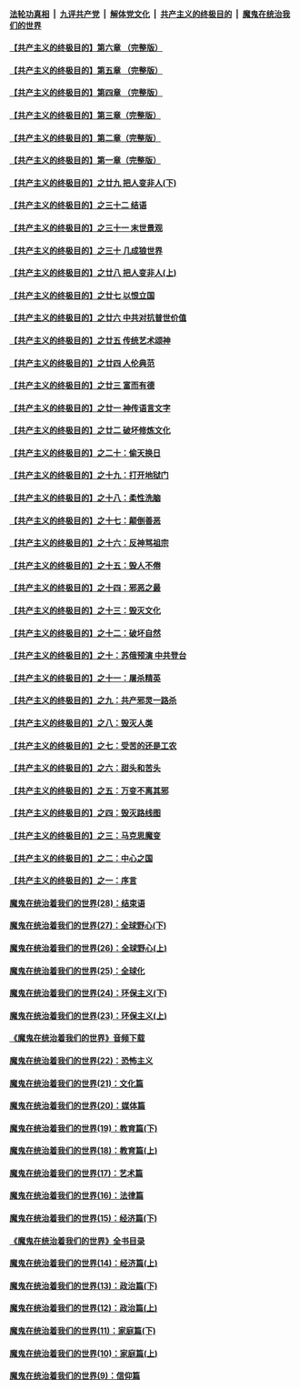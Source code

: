 

####  [法轮功真相](../../../../basic/blob/master/README.md?t=04300401) &nbsp;|&nbsp; [九评共产党](../../../../9ping.md/blob/master/README.md?t=04300401) &nbsp;|&nbsp; [解体党文化](../../../../jtdwh.md/blob/master/README.md?t=04300401)  &nbsp;|&nbsp; [共产主义的终极目的](../../../../gczydzjmd.md/blob/master/README.md?t=04300401) &nbsp;|&nbsp; [魔鬼在统治我们的世界](../../../../mgztzwmdsj.md/blob/master/README.md?t=04300401) 

#### [【共产主义的终极目的】第六章 （完整版）](../pages/nsc422/n11428913.md?t=04300401) 

#### [【共产主义的终极目的】第五章 （完整版）](../pages/nsc422/n11428912.md?t=04300401) 

#### [【共产主义的终极目的】第四章 （完整版）](../pages/nsc422/n11428907.md?t=04300401) 

#### [【共产主义的终极目的】第三章（完整版）](../pages/nsc422/n11428848.md?t=04300401) 

#### [【共产主义的终极目的】第二章（完整版）](../pages/nsc422/n11428831.md?t=04300401) 

#### [【共产主义的终极目的】第一章（完整版）](../pages/nsc422/n11417651.md?t=04300401) 

#### [【共产主义的终极目的】之廿九 把人变非人(下)](../pages/nsc422/n11344140.md?t=04300401) 

#### [【共产主义的终极目的】之三十二 结语](../pages/nsc422/n11360535.md?t=04300401) 

#### [【共产主义的终极目的】之三十一 末世景观](../pages/nsc422/n11351129.md?t=04300401) 

#### [【共产主义的终极目的】之三十 几成狼世界](../pages/nsc422/n11348280.md?t=04300401) 

#### [【共产主义的终极目的】之廿八 把人变非人(上)](../pages/nsc422/n11340492.md?t=04300401) 

#### [【共产主义的终极目的】之廿七 以恨立国](../pages/nsc422/n11336944.md?t=04300401) 

#### [【共产主义的终极目的】之廿六 中共对抗普世价值](../pages/nsc422/n11324785.md?t=04300401) 

#### [【共产主义的终极目的】之廿五 传统艺术颂神](../pages/nsc422/n11296396.md?t=04300401) 

#### [【共产主义的终极目的】之廿四 人伦典范](../pages/nsc422/n11296397.md?t=04300401) 

#### [【共产主义的终极目的】之廿三 富而有德](../pages/nsc422/n11283598.md?t=04300401) 

#### [【共产主义的终极目的】之廿一 神传语言文字](../pages/nsc422/n11263265.md?t=04300401) 

#### [【共产主义的终极目的】之廿二 破坏修炼文化](../pages/nsc422/n11245728.md?t=04300401) 

#### [【共产主义的终极目的】之二十：偷天换日](../pages/nsc422/n11238846.md?t=04300401) 

#### [【共产主义的终极目的】之十九：打开地狱门](../pages/nsc422/n11206376.md?t=04300401) 

#### [【共产主义的终极目的】之十八：柔性洗脑](../pages/nsc422/n11199994.md?t=04300401) 

#### [【共产主义的终极目的】之十七：颠倒善恶](../pages/nsc422/n11179782.md?t=04300401) 

#### [【共产主义的终极目的】之十六：反神骂祖宗](../pages/nsc422/n11166798.md?t=04300401) 

#### [【共产主义的终极目的】之十五：毁人不倦](../pages/nsc422/n11166792.md?t=04300401) 

#### [【共产主义的终极目的】之十四：邪恶之最](../pages/nsc422/n11150249.md?t=04300401) 

#### [【共产主义的终极目的】之十三：毁灭文化](../pages/nsc422/n11135227.md?t=04300401) 

#### [【共产主义的终极目的】之十二：破坏自然](../pages/nsc422/n11135214.md?t=04300401) 

#### [【共产主义的终极目的】之十：苏俄预演 中共登台](../pages/nsc422/n11118424.md?t=04300401) 

#### [【共产主义的终极目的】之十一：屠杀精英](../pages/nsc422/n11118442.md?t=04300401) 

#### [【共产主义的终极目的】之九：共产邪灵一路杀](../pages/nsc422/n11114139.md?t=04300401) 

#### [【共产主义的终极目的】之八：毁灭人类](../pages/nsc422/n11108503.md?t=04300401) 

#### [【共产主义的终极目的】之七：受苦的还是工农](../pages/nsc422/n11101809.md?t=04300401) 

#### [【共产主义的终极目的】之六：甜头和苦头](../pages/nsc422/n11096971.md?t=04300401) 

#### [【共产主义的终极目的】之五：万变不离其邪](../pages/nsc422/n11091285.md?t=04300401) 

#### [【共产主义的终极目的】之四：毁灭路线图](../pages/nsc422/n11086284.md?t=04300401) 

#### [【共产主义的终极目的】之三：马克思魔变](../pages/nsc422/n11061941.md?t=04300401) 

#### [【共产主义的终极目的】之二：中心之国](../pages/nsc422/n11047728.md?t=04300401) 

#### [【共产主义的终极目的】之一：序言](../pages/nsc422/n11086077.md?t=04300401) 

#### [魔鬼在统治着我们的世界(28)：结束语](../pages/nsc422/n10936246.md?t=04300401) 

#### [魔鬼在统治着我们的世界(27)：全球野心(下)](../pages/nsc422/n10928319.md?t=04300401) 

#### [魔鬼在统治着我们的世界(26)：全球野心(上)](../pages/nsc422/n10900318.md?t=04300401) 

#### [魔鬼在统治着我们的世界(25)：全球化](../pages/nsc422/n10788205.md?t=04300401) 

#### [魔鬼在统治着我们的世界(24)：环保主义(下)](../pages/nsc422/n10695307.md?t=04300401) 

#### [魔鬼在统治着我们的世界(23)：环保主义(上)](../pages/nsc422/n10688613.md?t=04300401) 

#### [《魔鬼在统治着我们的世界》音频下载](../pages/nsc422/n10635553.md?t=04300401) 

#### [魔鬼在统治着我们的世界(22)：恐怖主义](../pages/nsc422/n10614727.md?t=04300401) 

#### [魔鬼在统治着我们的世界(21)：文化篇](../pages/nsc422/n10597706.md?t=04300401) 

#### [魔鬼在统治着我们的世界(20)：媒体篇](../pages/nsc422/n10586579.md?t=04300401) 

#### [魔鬼在统治着我们的世界(19)：教育篇(下)](../pages/nsc422/n10564808.md?t=04300401) 

#### [魔鬼在统治着我们的世界(18)：教育篇(上)](../pages/nsc422/n10526970.md?t=04300401) 

#### [魔鬼在统治着我们的世界(17)：艺术篇](../pages/nsc422/n10499093.md?t=04300401) 

#### [魔鬼在统治着我们的世界(16)：法律篇](../pages/nsc422/n10485969.md?t=04300401) 

#### [魔鬼在统治着我们的世界(15)：经济篇(下)](../pages/nsc422/n10469975.md?t=04300401) 

#### [《魔鬼在统治着我们的世界》全书目录](../pages/nsc422/n10464261.md?t=04300401) 

#### [魔鬼在统治着我们的世界(14)：经济篇(上)](../pages/nsc422/n10457370.md?t=04300401) 

#### [魔鬼在统治着我们的世界(13)：政治篇(下)](../pages/nsc422/n10448270.md?t=04300401) 

#### [魔鬼在统治着我们的世界(12)：政治篇(上)](../pages/nsc422/n10444576.md?t=04300401) 

#### [魔鬼在统治着我们的世界(11)：家庭篇(下)](../pages/nsc422/n10440961.md?t=04300401) 

#### [魔鬼在统治着我们的世界(10)：家庭篇(上)](../pages/nsc422/n10435448.md?t=04300401) 

#### [魔鬼在统治着我们的世界(9)：信仰篇](../pages/nsc422/n10432159.md?t=04300401) 

